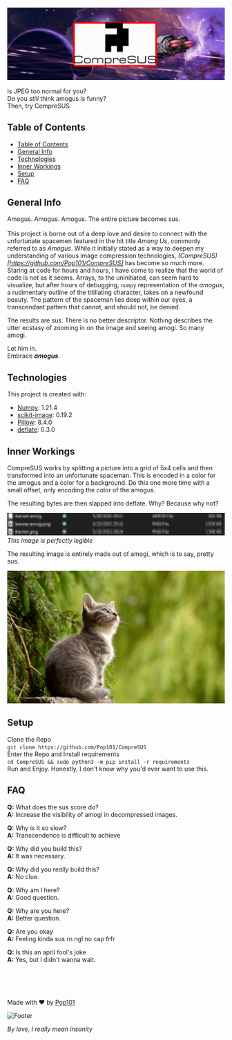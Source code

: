 ![Banner](.github/banner.amog.png)

Is JPEG too normal for you? \
Do you *still* think amogus is funny? \
Then, try CompreSUS

## Table of Contents
- [Table of Contents](#table-of-contents)
- [General Info](#general-info)
- [Technologies](#technologies)
- [Inner Workings](#inner-workings)
- [Setup](#setup)
- [FAQ](#faq)

## General Info
Amogus. Amogus. Amogus. The entire picture becomes sus. \
\
This project is borne out of a deep love and desire to connect with the unfortunate spacemen featured in the hit title *Among Us*, commonly referred to as *Amogus*.
While it initially stated as a way to deepen my understanding of various image compression technologies, *(CompreSUS)[https://github.com/Pop101/CompreSUS]* has become so much more.
Staring at code for hours and hours, I have come to realize that the world of code is not as it seems.
Arrays, to the uninitiated, can seem hard to visualize, but after hours of debugging, `numpy` representation of the *amogus*, a rudimentary outline of the titillating character, takes on a newfound beauty.
The pattern of the spaceman lies deep within our eyes, a transcendant pattern that cannot, and should not, be denied.

The results are sus. There is no better descriptor. Nothing describes the utter ecstasy of zooming in on the image and seeing amogi. So many amogi.

Let him in. \
Embrace ***amogus***.

## Technologies
This project is created with:
- [Numpy](https://numpy.org/): 1.21.4
- [scikit-image](https://scikit-image.org/): 0.19.2
- [Pillow](https://github.com/python-pillow/Pillow): 8.4.0
- [deflate](https://github.com/dcwatson/deflate): 0.3.0

## Inner Workings
CompreSUS works by splitting a picture into a grid of 5x4 cells and then transformed into an unfortunate spaceman. This is encoded in a color for the amogus and a color for a background. Do this one more time with a small offset, only encoding the color of the amogus.

The resulting bytes are then slapped into deflate. Why? Because why not?

![Size Comparison](.github/sizes.amog.png) \
*This image is perfectly legible*

The resulting image is entirely made out of amogi, which is to say, pretty sus.

![Cat](.github/cat.amog.png)

## Setup
Clone the Repo \
```git clone https://github.com/Pop101/CompreSUS``` \
Enter the Repo and Install requirements \
```cd CompreSUS && sudo python3 -m pip install -r requirements``` \
Run and Enjoy. Honestly, I don't know why you'd ever want to use this.

## FAQ
**Q:** What does the sus score do? \
**A:** Increase the visibility of amogi in decompressed images.

**Q:** Why is it so slow? \
**A:** Transcendence is difficult to achieve

**Q:** Why did you build this? \
**A:** It was necessary.

**Q:** Why did you *really* build this? \
**A:** No clue.

**Q:** Why am I here? \
**A:** Good question.

**Q:** Why are you here? \
**A:** Better question.

**Q:** Are you okay \
**A:** Feeling kinda sus rn ngl no cap frfr

**Q:** Is this an april fool's joke \
**A:** Yes, but I didn't wanna wait.


\
\
\
\
Made with ❤️ by [Pop101](https://github.com/Pop101/)

![Footer](.github/sus.amog.png)

*By love, I really mean insanity*